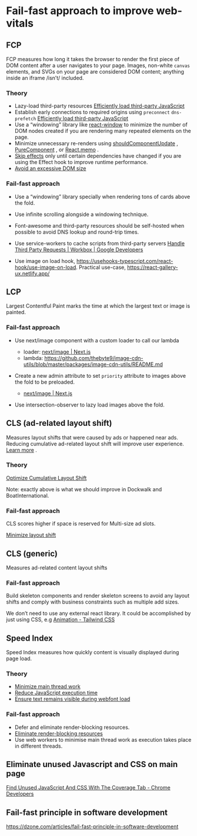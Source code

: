 # Fail-fast approach to improve web-vitals

## FCP

FCP measures how long it takes the browser to render the first piece of DOM content after a user navigates to your page. Images, non-white `canvas` elements, and SVGs on your page are considered DOM content; anything inside an iframe /isn’t/ included.

### Theory

- Lazy-load third-party resources [Efficiently load third-party JavaScript](https://web.dev/efficiently-load-third-party-javascript/#lazy-load-third-party-resources)
- Establish early connections to required origins using `preconnect` `dns-prefetch`
  [Efficiently load third-party JavaScript](https://web.dev/efficiently-load-third-party-javascript/#lazy-load-third-party-resources)
- Use a “windowing” library like [react-window](https://web.dev/virtualize-long-lists-react-window/) to minimize the number of DOM nodes created if you are rendering many repeated elements on the page.
- Minimize unnecessary re-renders using [shouldComponentUpdate](https://reactjs.org/docs/optimizing-performance.html#shouldcomponentupdate-in-action) , [PureComponent](https://reactjs.org/docs/react-api.html#reactpurecomponent) , or [React.memo](https://reactjs.org/docs/react-api.html#reactmemo) .
- [Skip effects](https://reactjs.org/docs/hooks-effect.html#tip-optimizing-performance-by-skipping-effects) only until certain dependencies have changed if you are using the Effect hook to improve runtime performance.
- [Avoid an excessive DOM size](https://web.dev/dom-size/#react)

### Fail-fast approach

- Use a “windowing” library specially when rendering tons of cards above the fold.

- Use infinite scrolling alongside a windowing technique.

- Font-awesome and third-party resources should be self-hosted when possible to avoid DNS lookup and round-trip times.

- Use service-workers to cache scripts from third-party servers
  [Handle Third Party Requests | Workbox | Google Developers](https://developers.google.com/web/tools/workbox/guides/handle-third-party-requests)

- Use image on load hook, https://usehooks-typescript.com/react-hook/use-image-on-load. Practical use-case, https://react-gallery-ux.netlify.app/

## LCP

Largest Contentful Paint marks the time at which the largest text or image is painted.

### Fail-fast approach

- Use next/image component with a custom loader to call our lambda
  - loader: [next/image | Next.js](https://nextjs.org/docs/api-reference/next/image#loader)
  - lambda: https://github.com/thebyte9/image-cdn-utils/blob/master/packages/image-cdn-utils/README.md
- Create a new admin attribute to set `priority` attribute to images above the fold to be preloaded.

  - [next/image | Next.js](https://nextjs.org/docs/api-reference/next/image#priority)

- Use intersection-observer to lazy load images above the fold.

## CLS (ad-related layout shift)

Measures layout shifts that were caused by ads or happened near ads. Reducing cumulative ad-related layout shift will improve user experience. [Learn more](https://developers.google.com/publisher-ads-audits/reference/audits/cumulative-ad-shift?utm_source=lighthouse&utm_medium=devtools) .

### Theory

[Optimize Cumulative Layout Shift](https://web.dev/optimize-cls/)

Note: exactly above is what we should improve in Dockwalk and BoatInternational.

### Fail-fast approach

CLS scores higher if space is reserved for Multi-size ad slots.

[Minimize layout shift](https://developers.google.com/publisher-tag/guides/minimize-layout-shift#multisize)

## CLS (generic)

Measures ad-related content layout shifts

### Fail-fast approach

Build skeleton components and render skeleton screens to avoid any layout shifts and comply with business constraints such as multiple add sizes.

We don’t need to use any external react library. It could be accomplished by just using CSS, e.g [Animation - Tailwind CSS](https://tailwindcss.com/docs/animation#pulse)

## Speed Index

Speed Index measures how quickly content is visually displayed during page load.

### Theory

- [Minimize main thread work](https://web.dev/mainthread-work-breakdown)
- [Reduce JavaScript execution time](https://web.dev/bootup-time)
- [Ensure text remains visible during webfont load](https://web.dev/font-display)

### Fail-fast approach

- Defer and eliminate render-blocking resources.
- [Eliminate render-blocking resources](https://web.dev/render-blocking-resources/)
- Use web workers to minimise main thread work as execution takes place in different threads.

## Eliminate unused Javascript and CSS on main page

[Find Unused JavaScript And CSS With The Coverage Tab - Chrome Developers](https://developer.chrome.com/docs/devtools/coverage/)

## Fail-fast principle in software development

https://dzone.com/articles/fail-fast-principle-in-software-development
